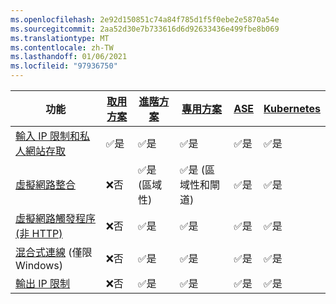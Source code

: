 ```yaml
---
ms.openlocfilehash: 2e92d150851c74a84f785d1f5f0ebe2e5870a54e
ms.sourcegitcommit: 2aa52d30e7b733616d6d92633436e499fbe8b069
ms.translationtype: MT
ms.contentlocale: zh-TW
ms.lasthandoff: 01/06/2021
ms.locfileid: "97936750"
---
```



| 功能 |[取用方案](../articles/azure-functions/consumption-plan.md)|[進階方案](../articles/azure-functions/functions-premium-plan.md)|[專用方案](../articles/azure-functions/dedicated-plan.md)|[ASE](../articles/app-service/environment/intro.md)| [Kubernetes](../articles/azure-functions/functions-kubernetes-keda.md) |
|----------------|-----------|----------------|---------|-----------------------| ---|
|[輸入 IP 限制和私人網站存取](../articles/azure-functions/functions-networking-options.md#inbound-access-restrictions)|✅是|✅是|✅是|✅是|✅是|
|[虛擬網路整合](../articles/azure-functions/functions-networking-options.md#virtual-network-integration)|❌否|✅是 (區域性)|✅是 (區域性和閘道)|✅是| ✅是|
|[虛擬網路觸發程序 (非 HTTP)](../articles/azure-functions/functions-networking-options.md#virtual-network-triggers-non-http)|❌否| ✅是 |✅是|✅是|✅是|
|[混合式連線](../articles/azure-functions/functions-networking-options.md#hybrid-connections) (僅限 Windows)|❌否|✅是|✅是|✅是|✅是|
|[輸出 IP 限制](../articles/azure-functions/functions-networking-options.md#outbound-ip-restrictions)|❌否| ✅是|✅是|✅是|✅是|